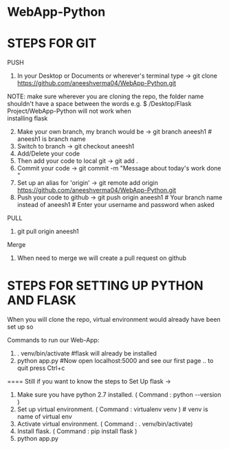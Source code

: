 # WebApp-Python

STEPS FOR GIT
===============================================================
PUSH
1. In your Desktop or Documents or wherever's terminal type -> 
	git clone https://github.com/aneeshverma04/WebApp-Python.git

NOTE: make sure wherever you are cloning the repo, the folder name shouldn't have a space    	   between the words e.g. $ /Desktop/Flask Project/WebApp-Python will not work when        
      installing flask 

2. Make your own branch, my branch would be ->
	git branch aneesh1      # aneesh1 is branch name
3. Switch to branch ->
	git checkout aneesh1
4. Add/Delete your code 
5. Then add your code to local git ->
	git add .
6. Commit your code ->
	git commit -m "Message about today's work done "
7. Set up an alias for 'origin' ->
	git remote add origin https://github.com/aneeshverma04/WebApp-Python.git
8. Push your code to github ->
	git push origin aneesh1  # Your branch name instead of aneesh1
							 # Enter your username and password when asked
 							 
PULL
1. git pull origin aneesh1 

Merge
1. When need to merge we will create a pull request on github


STEPS FOR SETTING UP PYTHON AND FLASK
================================================================
When you will clone the repo, virtual environment would already have been set up so

Commands to run our Web-App:
1. . venv/bin/activate  #flask will already be installed
2. python app.py   #Now open localhost:5000 and see our first page .. to quit press Ctrl+c 

====
Still if you want to know the steps to Set Up flask ->
1. Make sure you have python 2.7 installed. ( Command : python --version )
2. Set up virtual environment. ( Command : virtualenv venv ) # venv is name of virtual env
3. Activate virtual environment. ( Command : . venv/bin/activate)
4. Install flask. ( Command : pip install flask )
5. python app.py
